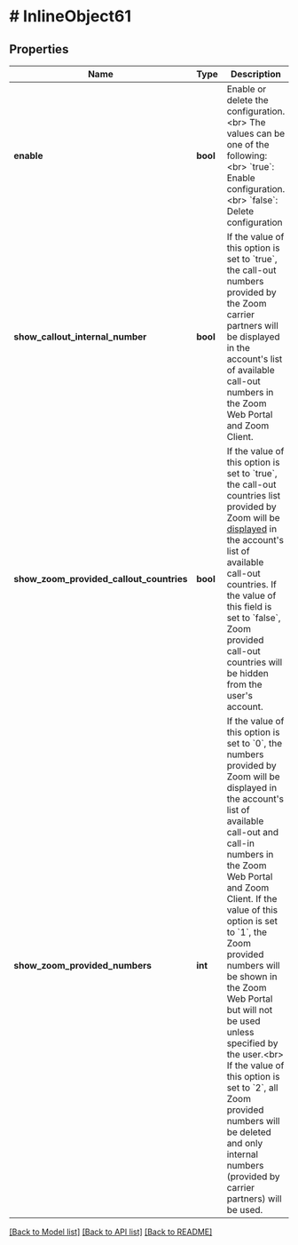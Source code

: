 # # InlineObject61

## Properties

Name | Type | Description | Notes
------------ | ------------- | ------------- | -------------
**enable** | **bool** | Enable or delete the configuration.&lt;br&gt; The values can be one of the following:&lt;br&gt; &#x60;true&#x60;: Enable configuration.&lt;br&gt; &#x60;false&#x60;: Delete configuration | [optional] 
**show_callout_internal_number** | **bool** | If the value of this option is set to &#x60;true&#x60;, the call-out numbers provided by the Zoom carrier partners will be displayed in the account&#39;s list of available call-out numbers in the Zoom Web Portal and Zoom Client. | [optional] 
**show_zoom_provided_callout_countries** | **bool** | If the value of this option is set to &#x60;true&#x60;, the call-out countries list provided by Zoom will be [displayed](https://support.zoom.us/hc/en-us/articles/200942859-Using-telephone-call-out) in the account&#39;s list of available call-out countries. If the value of this field is set to &#x60;false&#x60;, Zoom provided call-out countries will be hidden from the user&#39;s account. | [optional] 
**show_zoom_provided_numbers** | **int** | If the value of this option is set to &#x60;0&#x60;, the numbers provided by Zoom will be displayed in the account&#39;s list of available call-out and call-in numbers in the Zoom Web Portal and Zoom Client.   If the value of this option is set to &#x60;1&#x60;, the Zoom provided numbers will be shown in the Zoom Web Portal but will not be used unless specified by the user.&lt;br&gt;   If the value of this option is set to &#x60;2&#x60;, all Zoom provided numbers will be deleted and only internal numbers (provided by carrier partners) will be used. | [optional] 

[[Back to Model list]](../../README.md#documentation-for-models) [[Back to API list]](../../README.md#documentation-for-api-endpoints) [[Back to README]](../../README.md)


